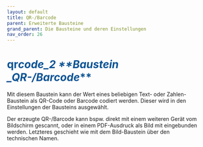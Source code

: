 ```yaml
---
layout: default
title: QR-/Barcode
parent: Erweiterte Bausteine
grand_parent: Die Bausteine und deren Einstellungen
nav_order: 26
---
```


# <span style="color:#0b5394"><span class="material-icons">qr*code_2</span> \*\*Baustein \_QR-/Barcode*\*\*</span>

Mit diesem Baustein kann der Wert eines beliebigen Text- oder Zahlen-Baustein als QR-Code oder Barcode codiert werden. Dieser wird in den Einstellungen der Bausteins ausgewählt.

Der erzeugte QR-/Barcode kann bspw. direkt mit einem weiteren Gerät vom Bildschirm gescannt, oder in einem
PDF-Ausdruck als Bild mit eingebunden werden. Letzteres geschieht wie mit dem Bild-Baustein über den technischen Namen.
